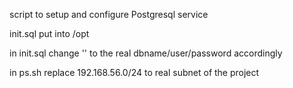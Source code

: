 script to setup and configure Postgresql service

init.sql put into /opt 

in init.sql change '' to the real dbname/user/password accordingly

in ps.sh replace 192.168.56.0/24 to real subnet of the project

